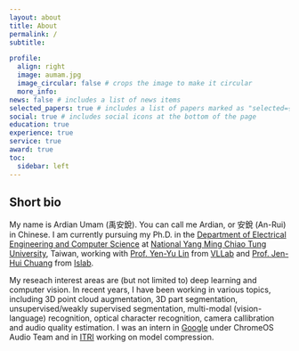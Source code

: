 ```yaml
---
layout: about
title: About
permalink: /
subtitle: 

profile:
  align: right
  image: aumam.jpg
  image_circular: false # crops the image to make it circular
  more_info: 
news: false # includes a list of news items
selected_papers: true # includes a list of papers marked as "selected={true}"
social: true # includes social icons at the bottom of the page
education: true
experience: true
service: true
award: true
toc:
  sidebar: left
---
```


## Short bio
My name is Ardian Umam (禹安銳). You can call me Ardian, or 安銳 (An-Rui) in Chinese. I am currently pursuing my Ph.D. in the [Department of Electrical Engineering and Computer Science](https://eecsigp.nycu.edu.tw/) at [National Yang Ming Chiao Tung University](https://www.nycu.edu.tw/nycu/en), Taiwan, working with [Prof. Yen-Yu Lin](https://sites.google.com/site/yylinweb/) from [VLLab](http://vllab.cs.nycu.edu.tw/) and [Prof. Jen-Hui Chuang](https://www.cs.nycu.edu.tw/members/detail/jchuang) from [Islab](http://islab.cs.nctu.edu.tw/joomla/). 

My reseach interest areas are (but not limited to) deep learning and computer vision. In recent years, I have been working in various topics, including 3D point cloud augmentation, 3D part segmentation, unsupervised/weakly supervised segmentation, multi-modal (vision-language) recognition, optical character recognition, camera callibration and audio quality estimation. I was an intern in [Google](https://google.com) under ChromeOS Audio Team and in [ITRI](https://www.itri.org.tw/english/index.aspx) working on model compression.